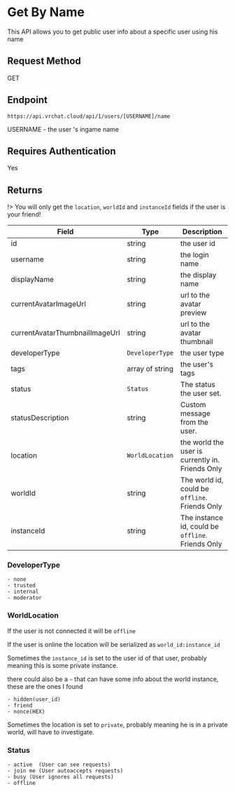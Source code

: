# Get By Name

This API allows you to get public user info about a specific user using his name

## Request Method 
GET

## Endpoint
    https://api.vrchat.cloud/api/1/users/[USERNAME]/name

USERNAME - the user 's ingame name

## Requires Authentication
Yes


## Returns 

!> You will only get the `location`, `worldId` and `instanceId` fields if the user is your friend!

Field | Type | Description
------|------|------------
id | string | the user id
username | string | the login name
displayName | string | the display name
currentAvatarImageUrl | string | url to the avatar preview
currentAvatarThumbnailImageUrl | string | url to the avatar thumbnail
developerType | `DeveloperType` | the user type
tags | array of string | the user's tags
status | `Status` | The status the user set.
statusDescription | string | Custom message from the user.
location | `WorldLocation` | the world the user is currently in. Friends Only
worldId | string | The world id, could be `offline`. Friends Only
instanceId | string | The instance id, could be `offline`. Friends Only

### DeveloperType

    - none
    - trusted
    - internal
    - moderator 

### WorldLocation

If the user is not connected it will be `offline`

If the user is online the location will be serialized as  `world_id:instance_id`

Sometimes the `instance_id` is set to the user id of that user, probably meaning this is some private instance.

there could also be a `~` that can have some info about the world instance, these are the ones I found

    - hidden(user_id)
    - friend
    - nonce(HEX)

Sometimes the location is set to `private`, probably meaning he is in a private world, will have to investigate.

### Status

    - active  (User can see requests)
    - join me (User autoaccepts requests)
    - busy (User ignores all requests)
    - offline